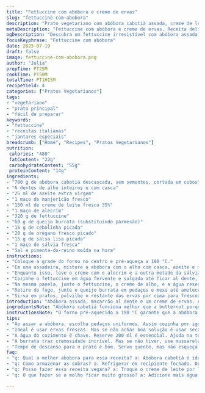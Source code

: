 ```yaml
---
title: "Fettuccine com abóbora e creme de ervas"
slug: "fettuccine-com-abobora"
description: "Prato vegetariano com abóbora cabotiá assada, creme de leite infundido com alecrim e sálvia, fettuccine al dente, e mistura fresca de manjericão, cebolinha, orégano e salsa. Sem ovos nem nozes. Uso de alho assado para sabor suave e toque de burrata para variar o queijo. Tempo total ajustado para 1h15min com etapas reorganizadas para otimizar sabor e textura."
metaDescription: "Fettuccine com abóbora e creme de ervas. Receita deliciosa vegetariana. Sabor intenso e combinação de texturas para luxar nas refeições."
ogDescription: "Descubra um fettuccine irresistível com abóbora assada e creme de ervas frescas. Um prato que encanta em almoços e jantares especiais."
focusKeyphrase: "Fettuccine com abóbora"
date: 2025-07-19
draft: false
image: fettuccine-com-abobora.png
author: "Julia"
prepTime: PT25M
cookTime: PT50M
totalTime: PT1H15M
recipeYield: 4
categories: ["Pratos Vegetarianos"]
tags:
- "vegetariano"
- "prato principal"
- "fácil de preparar"
keywords:
- "fettuccine"
- "receitas italianas"
- "jantares especiais"
breadcrumb: ["Home", "Recipes", "Pratos Vegetarianos"]
nutrition: 
 calories: "480"
 fatContent: "22g"
 carbohydrateContent: "55g"
 proteinContent: "14g"
ingredients:
- "700 g de abóbora cabotiá descascada, sem sementes, cortada em cubos"
- "6 dentes de alho inteiros e com casca"
- "25 ml de azeite extra virgem"
- "1 maço de manjericão fresco"
- "150 ml de creme de leite fresco 35%"
- "1 maço de alecrim"
- "320 g de fettuccine"
- "60 g de queijo burrata (substituindo parmesão)"
- "15 g de cebolinha picada"
- "20 g de orégano fresco picado"
- "15 g de salsa lisa picada"
- "1 maço de sálvia fresca"
- "Sal e pimenta-do-reino moída na hora"
instructions:
- "Coloque a grade do forno no centro e pré-aqueça a 190 °C."
- "Em uma assadeira, misture a abóbora com o alho com casca, azeite e metade da sálvia. Tempere com sal e pimenta. Leve ao forno por 35 minutos, mexendo na metade do tempo. Ao final, retire o alho, esprema para extrair a pasta e descarte as cascas e a sálvia usada."
- "Enquanto isso, leve o creme com o alecrim e a outra metade da sálvia ao fogo. Quando ferver, tire do fogo e deixe em infusão por 4 minutos. Retire as ervas e descarte. Misture a pasta de alho ao creme. Tempere com sal e pimenta. Reserve aquecido."
- "Cozinhe o fettuccine em água fervente e salgada até ficar al dente, cerca de 8 minutos. Reserve 200 ml da água do cozimento e escorra o macarrão."
- "Na mesma panela, junte o fettuccine, o creme de alho, e a água reservada. Leve ao fogo e mexa constantemente para encorpar o molho e terminar de cozinhar o macarrão por mais 2-3 minutos."
- "Retire do fogo, junte o queijo burrata em pedaços e mexa até amolecer e incorporar. Misture a abóbora assada com metade das ervas frescas picadas (manjericão, cebolinha, orégano e salsa)."
- "Sirva em pratos, polvilhe o restante das ervas por cima para frescor e aroma."
introduction: "Abóbora assada, macarrão al dente e um creme de ervas. Alho que perdeu a agressividade no forno. Queijo cremoso que troca o tradicional por uma textura mais aveludada. Tudo pensado para transformar um prato simples em algo que funciona em qualquer jantar com amigos ou família. Sálvia, alecrim, manjericão, tudo fresco pra dar vida. Cada mordida mistura a doçura terrosa da abóbora com o toque herbal, trazendo um equilíbrio interessante. Não é rápido, precisa de um tempo, mas o resultado compensa. O truque está na organização do preparo, porque o forno faz sua parte e o molho é infuso, mas não complicado. Vai no forno o que pode ir, enquanto o resto bate ponto no fogão. O sabor do alho assado brilha, mas não domina. Burrata entrega cremosidade que você não prevê, diferente do queijo parmesão comum. A pasta se mistura com a água do cozimento, garantindo liga e textura, nem seca, nem aguada. Por fim, o aroma das ervas frescas salta do prato. Tudo pra um almoço de fim de semana com calma."
ingredientsNote: "Abóbora cabotiá funciona melhor que a butternut porque tem sabor mais doce e textura cremosa depois de assada, dispensando muita gordura adicional. O alho assado muda o jogo: perde aquele aroma forte e vira pasta suave, ótima para a base do creme. Use azeite extra virgem, mas com moderação, para não sobrecarregar o prato no forno. Queijo burrata traz textura diferente e cremosidade inesperada, mas pode usar mussarela de búfala se quiser variar. As ervas precisam ser frescas, nada de secas; sálvia e alecrim dão aquele fundo perfumado, enquanto manjericão, salsa, cebolinha e orégano são finalizadores que aumentam o frescor e o contraste verde. Água do cozimento do macarrão não pode ser jogada fora; é o segredo para ajustar a textura do molho. Sal e pimenta a gosto, mas cuidado para não exagerar. Evite usar ingredientes com ovo para manter a receita sem ovos. A combinação de ervas troca a monotonia dos temperos tradicionais do macarrão. A ordem das ervas na receita influencia no sabor: as mais fortes no creme, as frescas só no final."
instructionsNote: "O forno pré-aquecido a 190 °C garante que a abóbora cozinhe na temperatura ideal, sem queimar o alho. Mexer na metade do tempo assegura cozimento uniforme. O alho deve ser espremer com cuidado, retirando a pele para não amargar o creme. Na infusão do creme de leite, 4 minutos são suficientes para extrair aroma sem amargar ou deixar gosto de ervas muito intenso. Remova todas as ervas para não deixar pedaços ou sabor residual. O molho fica melhor quando o creme, a pasta de alho e a água do cozimento do fettuccine são misturados na mesma panela do macarrão, permitindo que o amido do macarrão engrosse o molho. Controlar o fogo na hora da mistura evita que o creme ferva e talhe. A burrata deve ser incorporada só no final com o fogo desligado ou bem baixo para derreter suavemente. As ervas frescas são adicionadas aos poucos — metade na mistura quente pra soltar aroma, metade na finalização pra frescor visual e olfativo. A montagem precisa ser rápida, pois o macarrão pode ressecar. Para servir, pode espremer um pouco de limão ou adicionar uma pitada de noz-moscada ralada para um toque diferente. Reposar o molho por alguns minutos ajuda na textura, mas o prato deve ser servido quente."
tips:
- "Ao assar a abóbora, escolha pedaços uniformes. Assim cozinha por igual. Mexa a cada 15 minutos. Alho deve ficar macio. Aproveite o sabor doce da abóbora. Não deixe amargor no prato."
- "Ideal é usar ervas frescas. Mas se não achar boa solução é usar secas. Pique bem. A infusão pra receita não deve passar 4 minutos. Senão amarga o creme. Alho assado transforma tudo."
- "A água do cozimento é chave. Reserve 200 ml é essencial. Ajuda na textura do molho. Sem essa água, pode ficar seco. Experimente sempre antes de servir. Ajuste o molho a gosto."
- "A burrata traz cremosidade incrível. Mas se não tiver, use mussarela de búfala. Resultados diferentes, mas ainda saborosos. Teste cada opção. Para o frescor das ervas, adicione ao final."
- "Tempo de descanso para o prato é bom. Serve quente, mas não esqueça da finalização. Um pouco de limão realça sabores. Uma pitada de noz-moscada também ajuda. Mudanças sutis fazem diferença."
faq:
- "q: Qual a melhor abóbora para essa receita? a: Abóbora cabotiá é ideal. Tem sabor doce. Textura cremosa depois de assada. Outras versões podem funcionar, mas cabotiá é garantia."
- "q: Como armazenar as sobras? a: Refrigerar em recipiente fechado. Dura até 2 dias. Reaquecer no fogão é melhor. Assim evita ressecar. No micro-ondas pode perder textura."
- "q: Posso fazer essa receita vegana? a: Troque o creme de leite por leite de coco. Use queijo vegano. Sálvia e alecrim continuam. Cuidado com sal e pimenta para não perder sabor."
- "q: O que fazer se o molho ficar muito grosso? a: Adicione mais água do cozimento. Misture bem em fogo baixo. Não deixe ferver. Se ficar aguado, ajuste com mais ervas ou tempero."

---
```

